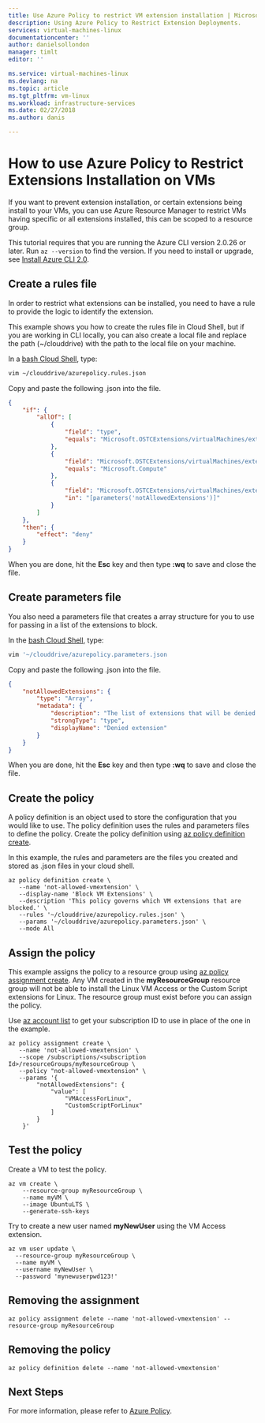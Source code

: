 ```yaml
---
title: Use Azure Policy to restrict VM extension installation | Microsoft Docs
description: Using Azure Policy to Restrict Extension Deployments.
services: virtual-machines-linux 
documentationcenter: ''
author: danielsollondon 
manager: timlt 
editor: ''

ms.service: virtual-machines-linux
ms.devlang: na
ms.topic: article
ms.tgt_pltfrm: vm-linux
ms.workload: infrastructure-services
ms.date: 02/27/2018
ms.author: danis

---
```


# How to use Azure Policy to Restrict Extensions Installation on VMs

If you want to prevent extension installation, or certain extensions being install to your VMs, you can use Azure Resource Manager to restrict VMs having specific or all extensions installed, this can be scoped to a resource group. 


This tutorial requires that you are running the Azure CLI version 2.0.26 or later. Run `az --version` to find the version. If you need to install or upgrade, see [Install Azure CLI 2.0]( /cli/azure/install-azure-cli). 

## Create a rules file

In order to restrict what extensions can be installed, you need to have a rule to provide the logic to identify the extension.

This example shows you how to create the rules file in Cloud Shell, but if you are working in CLI locally, you can also create a local file and replace the path (~/clouddrive) with the path to the local file on your machine.

In a [bash Cloud Shell](https://shell.azure.com/bash), type:

```bash 
vim ~/clouddrive/azurepolicy.rules.json
```

Copy and paste the following .json into the file.

```json
{
	"if": {
		"allOf": [
			{
				"field": "type",
				"equals": "Microsoft.OSTCExtensions/virtualMachines/extensions"
			},
			{
				"field": "Microsoft.OSTCExtensions/virtualMachines/extensions/publisher",
				"equals": "Microsoft.Compute"
			},
			{
				"field": "Microsoft.OSTCExtensions/virtualMachines/extensions/type",
				"in": "[parameters('notAllowedExtensions')]"
			}
		]
	},
	"then": {
		"effect": "deny"
	}
}
```

When you are done, hit the **Esc** key and then type **:wq** to save and close the file.


## Create parameters file

You also need a parameters file that creates a array structure for you to use for passing in a list of the extensions to block.

In the [bash Cloud Shell](https://shell.azure.com/bash), type:

```bash 
vim '~/clouddrive/azurepolicy.parameters.json
```

Copy and paste the following .json into the file.

```json
{
	"notAllowedExtensions": {
		"type": "Array",
		"metadata": {
			"description": "The list of extensions that will be denied. Example: BGInfo, CustomScriptExtension, JsonAADDomainExtension, VMAccessAgent.",
			"strongType": "type",
			"displayName": "Denied extension"
		}
	}
}
```

When you are done, hit the **Esc** key and then type **:wq** to save and close the file.

## Create the policy

A policy definition is an object used to store the configuration that you would like to use. The policy definition uses the rules and parameters files to define the policy. Create the policy definition using [az policy definition create](/cli/azure/role/assignment?view=azure-cli-latest#az_role_assignment_create).

In this example, the rules and parameters are the files you created and stored as .json files in your cloud shell.

```azurecli-interactive
az policy definition create \
   --name 'not-allowed-vmextension' \
   --display-name 'Block VM Extensions' \
   --description 'This policy governs which VM extensions that are blocked.' \
   --rules '~/clouddrive/azurepolicy.rules.json' \
   --params '~/clouddrive/azurepolicy.parameters.json' \
   --mode All
```


## Assign the policy

This example assigns the policy to a resource group using [az policy assignment create](/cli/azure/policy/assignment#az_policy_assignment_create). Any VM created in the **myResourceGroup** resource group will not be able to install the Linux VM Access or the Custom Script extensions for Linux. The resource group must exist before you can assign the policy.

Use [az account list](/cli/azure/account?view=azure-cli-latest#az_account_list) to get your subscription ID to use in place of the one in the example.


```azurecli-interactive
az policy assignment create \
   --name 'not-allowed-vmextension' \
   --scope /subscriptions/<subscription Id>/resourceGroups/myResourceGroup \
   --policy "not-allowed-vmextension" \
   --params '{
		"notAllowedExtensions": {
			"value": [
				"VMAccessForLinux",
				"CustomScriptForLinux"
			]
		}
	}'
```

## Test the policy

Create a VM to test the policy.

```azurecli-interactive
az vm create \
    --resource-group myResourceGroup \
	--name myVM \
	--image UbuntuLTS \
	--generate-ssh-keys
```

Try to create a new user named **myNewUser** using the VM Access extension.

```azurecli-interactive
az vm user update \
  --resource-group myResourceGroup \
  --name myVM \
  --username myNewUser \
  --password 'mynewuserpwd123!'
```



## Removing the assignment
```azurecli-interactive
az policy assignment delete --name 'not-allowed-vmextension' --resource-group myResourceGroup
```
## Removing the policy
```azurecli-interactive
az policy definition delete --name 'not-allowed-vmextension'
```


## Next Steps
For more information, please refer to [Azure Policy](../../azure-policy/azure-policy-introduction.md).

